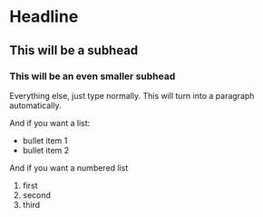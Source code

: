 # Headline 
## This will be a subhead 
### This will be an even smaller subhead 

Everything else, just type normally. This will turn into a paragraph automatically. 

And if you want a list: 
* bullet item 1
* bullet item 2

And if you want a numbered list

1. first
2. second
3. third 

